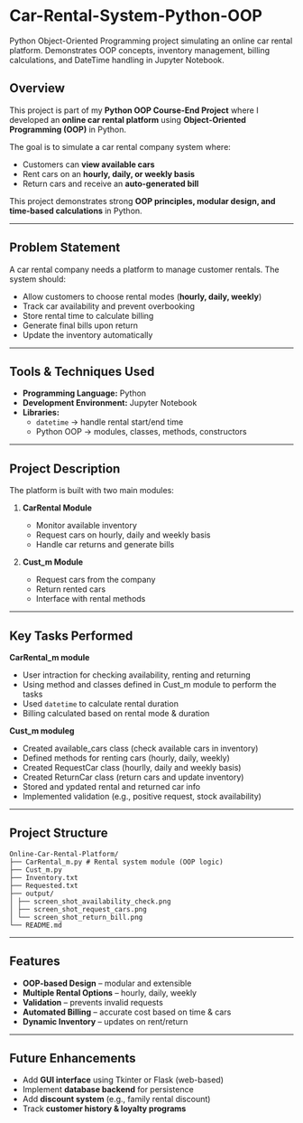 # Car-Rental-System-Python-OOP
Python Object-Oriented Programming project simulating an online car rental platform. Demonstrates OOP concepts, inventory management, billing calculations, and DateTime handling in Jupyter Notebook.


## Overview
This project is part of my **Python OOP Course-End Project** where I developed an **online car rental platform** using **Object-Oriented Programming (OOP)** in Python.

The goal is to simulate a car rental company system where:  
- Customers can **view available cars**  
- Rent cars on an **hourly, daily, or weekly basis**  
- Return cars and receive an **auto-generated bill**  

This project demonstrates strong **OOP principles, modular design, and time-based calculations** in Python.

---

## Problem Statement
A car rental company needs a platform to manage customer rentals. The system should:  
- Allow customers to choose rental modes (**hourly, daily, weekly**)  
- Track car availability and prevent overbooking  
- Store rental time to calculate billing  
- Generate final bills upon return  
- Update the inventory automatically  

---

## Tools & Techniques Used
- **Programming Language:** Python  
- **Development Environment:** Jupyter Notebook  
- **Libraries:**  
  - `datetime` → handle rental start/end time  
  - Python OOP → modules, classes, methods, constructors  

---

## Project Description 
The platform is built with two main modules:

1. **CarRental Module**  
   - Monitor available inventory
   - Request cars on hourly, daily and weekly basis
   - Handle car returns and generate bills

2. **Cust_m Module**  
   - Request cars from the company  
   - Return rented cars  
   - Interface with rental methods  

---

## Key Tasks Performed 

**CarRental_m module**  
- User intraction for checking availability, renting and returning
- Using method and classes defined in Cust_m module to perform the tasks
- Used `datetime` to calculate rental duration  
- Billing calculated based on rental mode & duration  

**Cust_m moduleg**  
- Created available_cars class (check available cars in inventory)
- Defined methods for renting cars (hourly, daily, weekly)
- Created RequestCar class (hourlly, daily and weekly basis)
- Created ReturnCar class (return cars and update inventory)
- Stored and ypdated rental and returned car info
- Implemented validation (e.g., positive request, stock availability)
 
---

## Project Structure 
```
Online-Car-Rental-Platform/
├── CarRental_m.py # Rental system module (OOP logic)
├── Cust_m.py 
├── Inventory.txt
├── Requested.txt
├── output/
│ ├── screen_shot_availability_check.png
│ ├── screen_shot_request_cars.png
│ └── screen_shot_return_bill.png
└── README.md

```


---

## Features
- **OOP-based Design** – modular and extensible  
- **Multiple Rental Options** – hourly, daily, weekly  
- **Validation** – prevents invalid requests  
- **Automated Billing** – accurate cost based on time & cars  
- **Dynamic Inventory** – updates on rent/return  

---

## Future Enhancements
- Add **GUI interface** using Tkinter or Flask (web-based)  
- Implement **database backend** for persistence  
- Add **discount system** (e.g., family rental discount)  
- Track **customer history & loyalty programs**  










